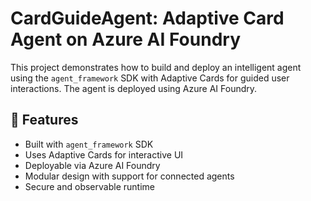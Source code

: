 # CardGuideAgent: Adaptive Card Agent on Azure AI Foundry

This project demonstrates how to build and deploy an intelligent agent using the `agent_framework` SDK with Adaptive Cards for guided user interactions. The agent is deployed using Azure AI Foundry.

## 🚀 Features

- Built with `agent_framework` SDK
- Uses Adaptive Cards for interactive UI
- Deployable via Azure AI Foundry
- Modular design with support for connected agents
- Secure and observable runtime
